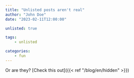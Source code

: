 ```yaml
---
title: "Unlisted posts aren't real"
author: "John Doe"
date: "2023-02-11T12:00:00"

unlisted: true

tags:
    - unlisted

categories:
    - fun
---
```


Or are they? [Check this out]({{< ref "/blog/en/hidden" >}})

